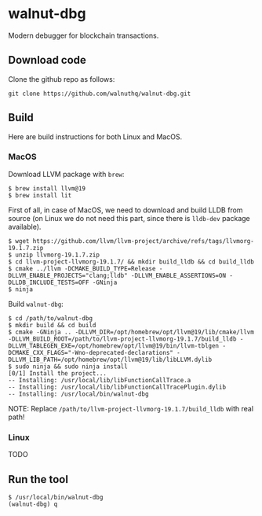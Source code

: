 # walnut-dbg
Modern debugger for blockchain transactions.

## Download code

Clone the github repo as follows:

```
git clone https://github.com/walnuthq/walnut-dbg.git
```

## Build

Here are build instructions for both Linux and MacOS.

### MacOS

Download LLVM package with `brew`:

```
$ brew install llvm@19
$ brew install lit
```

First of all, in case of MacOS, we need to download and build LLDB from source (on Linux we do not need this part, since there is `lldb-dev` package available).

```
$ wget https://github.com/llvm/llvm-project/archive/refs/tags/llvmorg-19.1.7.zip
$ unzip llvmorg-19.1.7.zip
$ cd llvm-project-llvmorg-19.1.7/ && mkdir build_lldb && cd build_lldb
$ cmake ../llvm -DCMAKE_BUILD_TYPE=Release -DLLVM_ENABLE_PROJECTS="clang;lldb" -DLLVM_ENABLE_ASSERTIONS=ON -DLLDB_INCLUDE_TESTS=OFF -GNinja
$ ninja
```

Build `walnut-dbg`:

```
$ cd /path/to/walnut-dbg
$ mkdir build && cd build
$ cmake -GNinja .. -DLLVM_DIR=/opt/homebrew/opt/llvm@19/lib/cmake/llvm -DLLVM_BUILD_ROOT=/path/to/llvm-project-llvmorg-19.1.7/build_lldb -DLLVM_TABLEGEN_EXE=/opt/homebrew/opt/llvm@19/bin/llvm-tblgen -DCMAKE_CXX_FLAGS="-Wno-deprecated-declarations" -DLLVM_LIB_PATH=/opt/homebrew/opt/llvm@19/lib/libLLVM.dylib
$ sudo ninja && sudo ninja install
[0/1] Install the project...
-- Installing: /usr/local/lib/libFunctionCallTrace.a
-- Installing: /usr/local/lib/libFunctionCallTracePlugin.dylib
-- Installing: /usr/local/bin/walnut-dbg
```

NOTE: Replace `/path/to/llvm-project-llvmorg-19.1.7/build_lldb` with real path!

### Linux

TODO

## Run the tool

```
$ /usr/local/bin/walnut-dbg
(walnut-dbg) q
```
